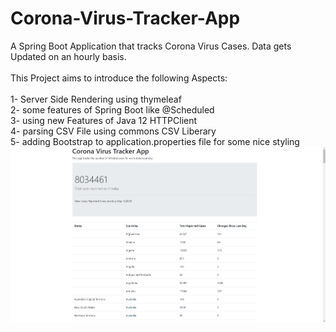 # Corona-Virus-Tracker-App

A Spring Boot Application that tracks Corona Virus Cases. 
Data gets Updated on an hourly basis.
<br>
<br>
This Project aims to introduce the following Aspects:
<br>
<br>
1- Server Side Rendering using thymeleaf
<br>
2- some features of Spring Boot like @Scheduled
<br>
3- using new Features of Java 12 HTTPClient
<br>
4- parsing CSV File using commons CSV Liberary
<br>
5- adding Bootstrap to application.properties file for some nice styling
<br>
![](Corona-Virus-Tracker.png)

